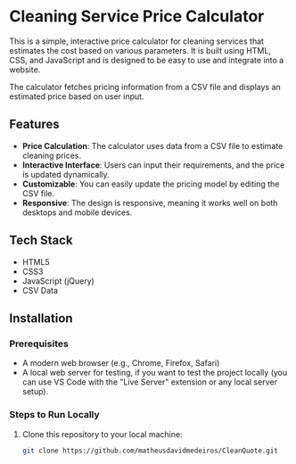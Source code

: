 # Cleaning Service Price Calculator

This is a simple, interactive price calculator for cleaning services that estimates the cost based on various parameters. It is built using HTML, CSS, and JavaScript and is designed to be easy to use and integrate into a website.

The calculator fetches pricing information from a CSV file and displays an estimated price based on user input.

## Features

- **Price Calculation**: The calculator uses data from a CSV file to estimate cleaning prices.
- **Interactive Interface**: Users can input their requirements, and the price is updated dynamically.
- **Customizable**: You can easily update the pricing model by editing the CSV file.
- **Responsive**: The design is responsive, meaning it works well on both desktops and mobile devices.

## Tech Stack

- HTML5
- CSS3
- JavaScript (jQuery)
- CSV Data

## Installation

### Prerequisites

- A modern web browser (e.g., Chrome, Firefox, Safari)
- A local web server for testing, if you want to test the project locally (you can use VS Code with the "Live Server" extension or any local server setup).

### Steps to Run Locally

1. Clone this repository to your local machine:
   ```bash
   git clone https://github.com/matheusdavidmedeiros/CleanQuote.git
